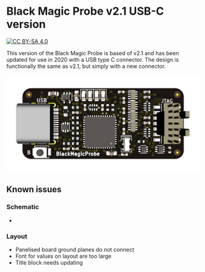 # Black Magic Probe v2.1 USB-C version

[![CC BY-SA 4.0][cc-by-sa-shield]][cc-by-sa]

This version of the Black Magic Probe is based of v2.1 and has been updated for use in 2020 with a USB type C connector.
The design is functionally the same as v2.1, but simply with a new connector.

![bmp-c-3d.png](https://github.com/jamesturton/bmp-c/raw/master/bmp-c-3d.png)

## Known issues
### Schematic
 - 
### Layout
 - Panelised board ground planes do not connect
 - Font for values on layout are too large
 - Title block needs updating

[cc-by-sa]: http://creativecommons.org/licenses/by-sa/4.0/
[cc-by-sa-shield]: https://img.shields.io/badge/License-CC%20BY--SA%204.0-lightgrey.svg
